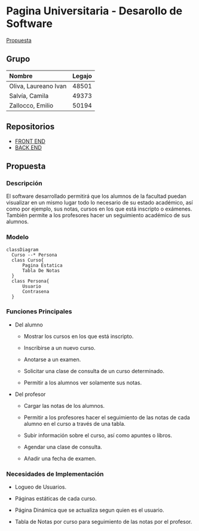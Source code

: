 # Pagina Universitaria - Desarollo de Software
[Propuesta](#propuesta)


## Grupo
|Nombre|Legajo|
|:-|:-|
|Oliva, Laureano Ivan|48501|
|Salvía, Camila|49373|
|Zallocco, Emilio|50194|             

## Repositorios
* [FRONT END](https://github.com/camila-salvia/pagina-universitaria-dsw)
* [BACK END](https://github.com/laucha54321/tp-mysql-be)

## Propuesta
### Descripción
  El software desarrollado permitirá que los alumnos de la facultad puedan visualizar en un mismo lugar todo lo necesario de su estado académico, así como por ejemplo, sus notas, cursos en los que está inscripto o exámenes. También permite a los profesores hacer un seguimiento académico de sus alumnos.
### Modelo

```mermaid
classDiagram
  Curso --* Persona
  class Curso{
      Pagina Estatica
      Tabla De Notas
  }
  class Persona{
      Usuario
      Contrasena
  }
```
### Funciones Principales

* Del alumno

  - Mostrar los cursos en los que está inscripto.
  
  - Inscribirse a un nuevo curso.
  
  - Anotarse a un examen.
  
  - Solicitar una clase de consulta de un curso determinado.
  
  - Permitir a los alumnos ver solamente sus notas.

* Del profesor

  - Cargar las notas de los alumnos.

  - Permitir a los profesores hacer el seguimiento de las notas de cada alumno en el curso a través de una tabla.

  - Subir información sobre el curso, así como apuntes o libros.

  - Agendar una clase de consulta.

  - Añadir una fecha de examen.
  
### Necesidades de Implementación

- Logueo de Usuarios.

- Páginas estáticas de cada curso.

- Página Dinámica que se actualiza segun quien es el usuario.

- Tabla de Notas por curso para seguimiento de las notas por el profesor.
